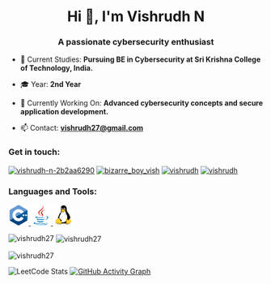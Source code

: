 
<h1 align="center">Hi 👋, I'm Vishrudh N</h1>
<h3 align="center">A passionate cybersecurity enthusiast</h3>

- 🏫 Current Studies: **Pursuing BE in Cybersecurity at Sri Krishna College of Technology, India.**

- 🎓 Year: **2nd Year**

- 🌱 Currently Working On: **Advanced cybersecurity concepts and secure application development.**

- 📫 Contact: **vishrudh27@gmail.com**

<h3 align="left">Get in touch:</h3>
<p align="left">
<a href="https://linkedin.com/in/vishrudh-n-2b2aa6290" target="blank"><img align="center" src="https://raw.githubusercontent.com/rahuldkjain/github-profile-readme-generator/master/src/images/icons/Social/linked-in-alt.svg" alt="vishrudh-n-2b2aa6290" height="30" width="40" /></a>
<a href="https://instagram.com/bizarre_boy_vish" target="blank"><img align="center" src="https://raw.githubusercontent.com/rahuldkjain/github-profile-readme-generator/master/src/images/icons/Social/instagram.svg" alt="bizarre_boy_vish" height="30" width="40" /></a>
<a href="https://www.leetcode.com/vishrudh" target="blank"><img align="center" src="https://raw.githubusercontent.com/rahuldkjain/github-profile-readme-generator/master/src/images/icons/Social/leet-code.svg" alt="vishrudh" height="30" width="40" /></a>
  <a href="https://auth.geeksforgeeks.org/user/vishrudh" target="blank"><img align="center" src="https://raw.githubusercontent.com/rahuldkjain/github-profile-readme-generator/master/src/images/icons/Social/geeks-for-geeks.svg" alt="vishrudh" height="30" width="40" /></a>
</p>
</p>

<h3 align="left">Languages and Tools:</h3>
<p align="left"> <a href="https://www.w3schools.com/cpp/" target="_blank" rel="noreferrer"> <img src="https://raw.githubusercontent.com/devicons/devicon/master/icons/cplusplus/cplusplus-original.svg" alt="cplusplus" width="40" height="40"/> </a> <a href="https://www.java.com" target="_blank" rel="noreferrer"> <img src="https://raw.githubusercontent.com/devicons/devicon/master/icons/java/java-original.svg" alt="java" width="40" height="40"/> </a> <a href="https://www.linux.org/" target="_blank" rel="noreferrer"> <img src="https://raw.githubusercontent.com/devicons/devicon/master/icons/linux/linux-original.svg" alt="linux" width="40" height="40"/> </a> </p>

<p><img align="left" src="https://github-readme-stats.vercel.app/api/top-langs?username=vishrudh27&show_icons=true&locale=en&theme=vision-friendly-dark&layout=compact" alt="vishrudh27" /></p>

<p>&nbsp;<img align="center" src="https://github-readme-stats.vercel.app/api?username=vishrudh27&show_icons=true&theme=nightowl&locale=en" alt="vishrudh27" /></p>

<p><img align="center" src="https://github-readme-streak-stats.herokuapp.com/?user=vishrudh27&theme=codeSTACKr" alt="vishrudh27" /></p>
<img src="https://leetcard.jacoblin.cool/vishrudh?theme=dark&font=Roboto&ext=heatmap" alt="LeetCode Stats">

<a href="https://github.com/vishrudh27">
    <img src="https://github-readme-activity-graph.vercel.app/graph?username=vishrudh27&bg_color=000000&color=00bfe6&line=ff4000&point=ffffff&area=true&hide_border=true" alt="GitHub Activity Graph">
</a>

